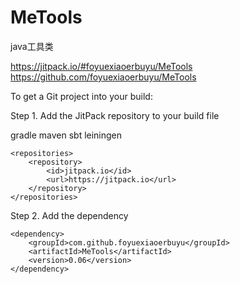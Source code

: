 # MeTools

java工具类

https://jitpack.io/#foyuexiaoerbuyu/MeTools
https://github.com/foyuexiaoerbuyu/MeTools

To get a Git project into your build:

Step 1. Add the JitPack repository to your build file

gradle
maven
sbt
leiningen

	<repositories>
		<repository>
		    <id>jitpack.io</id>
		    <url>https://jitpack.io</url>
		</repository>
	</repositories>
	
Step 2. Add the dependency

	<dependency>
	    <groupId>com.github.foyuexiaoerbuyu</groupId>
	    <artifactId>MeTools</artifactId>
	    <version>0.06</version>
	</dependency>